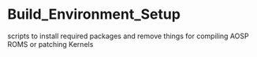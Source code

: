 # Build_Environment_Setup
scripts to install required packages and remove things for compiling AOSP ROMS or patching Kernels
